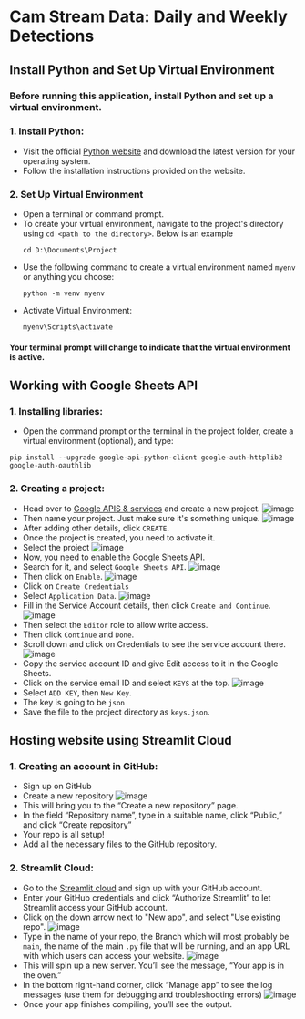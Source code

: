 # Cam Stream Data: Daily and Weekly Detections

## Install Python and Set Up Virtual Environment
### Before running this application, install Python and set up a virtual environment.
### 1. Install Python:
- Visit the official [Python website](https://www.python.org/downloads/) and download the latest version for your operating system.
- Follow the installation instructions provided on the website.
### 2. Set Up Virtual Environment
- Open a terminal or command prompt.
- To create your virtual environment, navigate to the project's directory using `cd <path to the directory>`. Below is an example
  ```
  cd D:\Documents\Project
  ```
- Use the following command to create a virtual environment named `myenv` or anything you choose:
  ```
  python -m venv myenv
  ```
- Activate Virtual Environment:
  ```
  myenv\Scripts\activate
  ```
#### Your terminal prompt will change to indicate that the virtual environment is active.

## Working with Google Sheets API
### 1. Installing libraries:
- Open the command prompt or the terminal in the project folder, create a virtual environment (optional), and type:
```
pip install --upgrade google-api-python-client google-auth-httplib2 google-auth-oauthlib
```
### 2. Creating a project:
- Head over to [Google APIS & services](https://console.cloud.google.com/projectselector2/apis/dashboard?supportedpurview=project) and create a new project.
  ![image](https://github.com/derickcjohn/camstream/assets/96041141/34191cb4-ee8e-4452-8dc1-31ff781069d1)
- Then name your project. Just make sure it's something unique.
  ![image](https://github.com/derickcjohn/camstream/assets/96041141/3992aab2-bd62-405b-9f90-85802f18dc88)
- After adding other details, click `CREATE`.
- Once the project is created, you need to activate it.
- Select the project
  ![image](https://github.com/derickcjohn/camstream/assets/96041141/6b8958a1-4f39-44cb-9698-c53f4f08739a)
- Now, you need to enable the Google Sheets API.
- Search for it, and select `Google Sheets API`.
  ![image](https://github.com/derickcjohn/camstream/assets/96041141/2aedc975-2f10-4a19-a173-e329e85be338)
- Then click on `Enable`.
  ![image](https://github.com/derickcjohn/camstream/assets/96041141/c9f81b59-5a09-467a-9273-ad0b39518444)
- Click on `Create Credentials`
- Select `Application Data`.
  ![image](https://github.com/derickcjohn/camstream/assets/96041141/bde2817b-5959-463f-bfa3-22464b1eef5b)
- Fill in the Service Account details, then click `Create and Continue`.
  ![image](https://github.com/derickcjohn/camstream/assets/96041141/203fd831-f2e6-4eb0-a69e-39d88cd0f2eb)
- Then select the `Editor` role to allow write access.
- Then click `Continue` and `Done`.
- Scroll down and click on Credentials to see the service account there.
  ![image](https://github.com/derickcjohn/camstream/assets/96041141/34aa82da-571c-4293-8c05-efc1f44b7e65)
- Copy the service account ID and give Edit access to it in the Google Sheets.
- Click on the service email ID and select `KEYS` at the top.
  ![image](https://github.com/derickcjohn/camstream/assets/96041141/1a78c606-3060-468b-b6c9-a726819cca03)
- Select `ADD KEY`, then `New Key`.
- The key is going to be `json`
- Save the file to the project directory as `keys.json`.
## Hosting website using Streamlit Cloud
### 1. Creating an account in GitHub:
- Sign up on GitHub
- Create a new repository
  ![image](https://github.com/derickcjohn/camstream/assets/96041141/a1310e03-fc0e-4a29-b269-5f71613f23c9)
- This will bring you to the “Create a new repository” page.
- In the field “Repository name”, type in a suitable name, click “Public,” and click “Create repository”
- Your repo is all setup!
- Add all the necessary files to the GitHub repository.
### 2. Streamlit Cloud:
- Go to the [Streamlit cloud](https://streamlit.io/cloud) and sign up with your GitHub account.
- Enter your GitHub credentials and click “Authorize Streamlit” to let Streamlit access your GitHub account.
- Click on the down arrow next to "New app", and select "Use existing repo".
  ![image](https://github.com/derickcjohn/camstream/assets/96041141/b6796601-d0a7-4ef9-b764-57ee357a6973)
- Type in the name of your repo, the Branch which will most probably be `main`, the name of the main `.py` file that will be running, and an app URL with which users can access your website.
  ![image](https://github.com/derickcjohn/camstream/assets/96041141/7c1bdca4-89af-4138-9b74-aa7a50df7e75)
- This will spin up a new server. You’ll see the message, “Your app is in the oven.”
- In the bottom right-hand corner, click “Manage app” to see the log messages (use them for debugging and troubleshooting errors)
  ![image](https://github.com/derickcjohn/camstream/assets/96041141/df1d134a-9f00-489d-a802-a4920412619a)
- Once your app finishes compiling, you’ll see the output.

